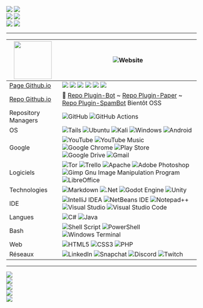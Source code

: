 ![](https://img.shields.io/github/commit-activity/m/lx78WyY0J5/lx78WyY0J5?color=red&style=for-the-badge)
![](https://img.shields.io/github/last-commit/lx78WyY0J5/lx78WyY0J5?color=red&style=for-the-badge)  
![](https://img.shields.io/github/stars/lx78WyY0J5?color=red&style=for-the-badge)
![](https://img.shields.io/github/stars/lx78WyY0J5/lx78WyY0J5?color=red&label=repo%20stars&style=for-the-badge)  
![](https://komarev.com/ghpvc/?username=lx78WyY0J5&color=red&label=%F0%9F%91%80)
<a href="https://discord.gg/ssC6KYMjZz"><img src="https://discordapp.com/api/guilds/1015687367102836869/widget.png"></a>  

----

| <a href="https://uhce.fr"><img src="https://uhce.fr/storage/img/logo.png" width=100 height=100></a> | ![Website](https://img.shields.io/website?down_color=red&down_message=offline&style=for-the-badge&up_color=green&up_message=online&url=https%3A%2F%2Fuhce.fr) |
|------|------|
| [Page Github.io](https://lx78wyy0j5.github.io) | ![](https://img.shields.io/github/commit-activity/m/lx78WyY0J5/lx78WyY0J5.github.io?color=red&style=for-the-badge)  ![](https://img.shields.io/github/last-commit/lx78WyY0J5/lx78WyY0J5.github.io?color=red&style=for-the-badge)  ![](https://img.shields.io/github/contributors/lx78WyY0J5/lx78WyY0J5.github.io?style=for-the-badge)  ![](https://img.shields.io/github/stars/lx78WyY0J5/lx78WyY0J5.github.io?color=red&label=repo%20stars&style=for-the-badge)  ![](https://img.shields.io/github/languages/code-size/lx78WyY0J5/lx78wyy0j5.github.io?color=red)  ![](https://img.shields.io/github/repo-size/lx78WyY0J5/lx78WyY0J5.github.io?color=red) |
| [Repo Github.io](https://github.com/lx78WyY0J5/lx78WyY0J5.github.io) | 🔐 [Repo Plugin-Bot](https://github.com/lx78WyY0J5/Plugin-Bot) ~ [Repo Plugin-Paper](https://github.com/lx78WyY0J5/Plugin-Paper) ~ [Repo Plugin-SpamBot](https://github.com/lx78WyY0J5/Plugin-SpamBot) Bientôt OSS |
| Repository Managers | ![GitHub](https://img.shields.io/badge/github-%23121011.svg?style=for-the-badge&logo=github&logoColor=white)  ![GitHub Actions](https://img.shields.io/badge/github%20actions-%232671E5.svg?style=for-the-badge&logo=githubactions&logoColor=white) |
| OS | ![Tails](https://img.shields.io/badge/Tails%20-56347C?&style=for-the-badge&logo=tails&logoColor=white)  ![Ubuntu](https://img.shields.io/badge/Ubuntu-E95420?style=for-the-badge&logo=ubuntu&logoColor=white) ![Kali](https://img.shields.io/badge/Kali-268BEE?style=for-the-badge&logo=kalilinux&logoColor=white) ![Windows](https://img.shields.io/badge/Windows-0078D6?style=for-the-badge&logo=windows&logoColor=white)  ![Android](https://img.shields.io/badge/Android-3DDC84?style=for-the-badge&logo=android&logoColor=white) |
  Google | ![YouTube](https://img.shields.io/badge/YouTube-%23FF0000.svg?style=for-the-badge&logo=YouTube&logoColor=white)  ![YouTube Music](https://img.shields.io/badge/YouTube_Music-FF0000?style=for-the-badge&logo=youtube-music&logoColor=white)  ![Google Chrome](https://img.shields.io/badge/Google%20Chrome-4285F4?style=for-the-badge&logo=GoogleChrome&logoColor=white)  ![Play Store](https://img.shields.io/badge/Google_Play-414141?style=for-the-badge&logo=google-play&logoColor=white)  ![Google Drive](https://img.shields.io/badge/Google%20Drive-4285F4?style=for-the-badge&logo=googledrive&logoColor=white) ![Gmail](https://img.shields.io/badge/Gmail-D14836?style=for-the-badge&logo=gmail&logoColor=white)  |
| Logiciels | ![Tor](https://img.shields.io/badge/Tor-7D4698?style=for-the-badge&logo=Tor-Browser&logoColor=white)  ![Trello](https://img.shields.io/badge/Trello-%23026AA7.svg?style=for-the-badge&logo=Trello&logoColor=white)  ![Apache](https://img.shields.io/badge/apache-%23D42029.svg?style=for-the-badge&logo=apache&logoColor=white)  ![Adobe Photoshop](https://img.shields.io/badge/adobe%20photoshop-%2331A8FF.svg?style=for-the-badge&logo=adobe%20photoshop&logoColor=white)  ![Gimp Gnu Image Manipulation Program](https://img.shields.io/badge/Gimp-657D8B?style=for-the-badge&logo=gimp&logoColor=FFFFFF)  ![LibreOffice](https://img.shields.io/badge/LibreOffice-%2318A303?style=for-the-badge&logo=LibreOffice&logoColor=white) |
| Technologies | ![Markdown](https://img.shields.io/badge/Markdown-000000?style=for-the-badge&logo=markdown&logoColor=white)  ![.Net](https://img.shields.io/badge/.NET-5C2D91?style=for-the-badge&logo=.net&logoColor=white)  ![Godot Engine](https://img.shields.io/badge/GODOT-%23FFFFFF.svg?style=for-the-badge&logo=godot-engine)  ![Unity](https://img.shields.io/badge/unity-%23000000.svg?style=for-the-badge&logo=unity&logoColor=white) |
| IDE | ![IntelliJ IDEA](https://img.shields.io/badge/IntelliJIDEA-000000.svg?style=for-the-badge&logo=intellij-idea&logoColor=white)  	![NetBeans IDE](https://img.shields.io/badge/NetBeansIDE-1B6AC6.svg?style=for-the-badge&logo=apache-netbeans-ide&logoColor=white)  ![Notepad++](https://img.shields.io/badge/Notepad++-90E59A.svg?style=for-the-badge&logo=notepad%2b%2b&logoColor=black)  ![Visual Studio](https://img.shields.io/badge/Visual%20Studio-5C2D91.svg?style=for-the-badge&logo=visual-studio&logoColor=white) ![Visual Studio Code](https://img.shields.io/badge/Visual%20Studio%20Code-0078d7.svg?style=for-the-badge&logo=visual-studio-code&logoColor=white) |
| Langues | ![C#](https://img.shields.io/badge/c%23-%23239120.svg?style=for-the-badge&logo=c-sharp&logoColor=white)  ![Java](https://img.shields.io/badge/java-%23ED8B00.svg?style=for-the-badge&logo=java&logoColor=white) |
| Bash | ![Shell Script](https://img.shields.io/badge/shell_script-%23121011.svg?style=for-the-badge&logo=gnu-bash&logoColor=white)  ![PowerShell](https://img.shields.io/badge/PowerShell-%235391FE.svg?style=for-the-badge&logo=powershell&logoColor=white)  ![Windows Terminal](https://img.shields.io/badge/Windows%20Terminal-%234D4D4D.svg?style=for-the-badge&logo=windows-terminal&logoColor=white) |
| Web | ![HTML5](https://img.shields.io/badge/html5-%23E34F26.svg?style=for-the-badge&logo=html5&logoColor=white)  ![CSS3](https://img.shields.io/badge/css3-%231572B6.svg?style=for-the-badge&logo=css3&logoColor=white)  ![PHP](https://img.shields.io/badge/php-%23777BB4.svg?style=for-the-badge&logo=php&logoColor=white) |
| Réseaux | ![LinkedIn](https://img.shields.io/badge/linkedin-%230077B5.svg?style=for-the-badge&logo=linkedin&logoColor=white)  ![Snapchat](https://img.shields.io/badge/Snapchat-%23FFFC00.svg?style=for-the-badge&logo=Snapchat&logoColor=white)  ![Discord](https://img.shields.io/badge/%3CServer%3E-%237289DA.svg?style=for-the-badge&logo=discord&logoColor=white)  ![Twitch](https://img.shields.io/badge/Twitch-%239146FF.svg?style=for-the-badge&logo=Twitch&logoColor=white) |

----

[![](https://lanyard.cnrad.dev/api/748530290917638165?bg=151515&idleMessage=...&borderRadius=0)](https://discord.com/users/748530290917638165)  
![](https://github-readme-stats-git-masterrstaa-rickstaa.vercel.app/api/top-langs/?username=lx78WyY0J5&count_private=true&theme=dark&hide_border=true)  
![](https://github-readme-stats-git-masterrstaa-rickstaa.vercel.app/api?username=lx78WyY0J5&count_private=true&show_icons=true&theme=dark&hide_border=true)  
![](https://github-readme-streak-stats.herokuapp.com?user=lx78WyY0J5&count_private=true&theme=dark&hide_border=true)  
![](https://github-profile-trophy.vercel.app/?username=lx78WyY0J5&theme=darkhub&&no-frame=true&no-bg=true)  
